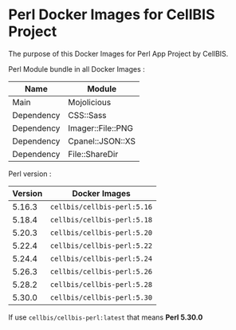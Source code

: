 # Perl Docker Images for CellBIS Project

The purpose of this Docker Images for Perl App Project by CellBIS.

Perl Module bundle in all Docker Images :

| Name | Module |
| --- | --- |
| Main | Mojolicious   | 
| Dependency | CSS::Sass |
| Dependency | Imager::File::PNG |
| Dependency | Cpanel::JSON::XS |
| Dependency | File::ShareDir |

Perl version :

| Version | Docker Images |
| --- | --- |
| 5.16.3 | `cellbis/cellbis-perl:5.16` |
| 5.18.4 | `cellbis/cellbis-perl:5.18` |
| 5.20.3 | `cellbis/cellbis-perl:5.20` |
| 5.22.4 | `cellbis/cellbis-perl:5.22` |
| 5.24.4 | `cellbis/cellbis-perl:5.24` |
| 5.26.3 | `cellbis/cellbis-perl:5.26` |
| 5.28.2 | `cellbis/cellbis-perl:5.28` |
| 5.30.0 | `cellbis/cellbis-perl:5.30` |

If use `cellbis/cellbis-perl:latest` that means **Perl 5.30.0**
